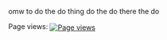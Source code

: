 omw to do the do thing do the do there the do

<p>Page views: <a href="#"><img align="center" src="https://pageviews.tal0s.repl.co/" alt="Page views"/></a></p>
